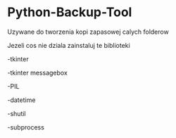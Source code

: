 # Python-Backup-Tool
Uzywane do tworzenia kopi zapasowej calych folderow 

Jezeli cos nie dziala zainstaluj te biblioteki

-tkinter

-tkinter messagebox

-PIL

-datetime

-shutil

-subprocess

